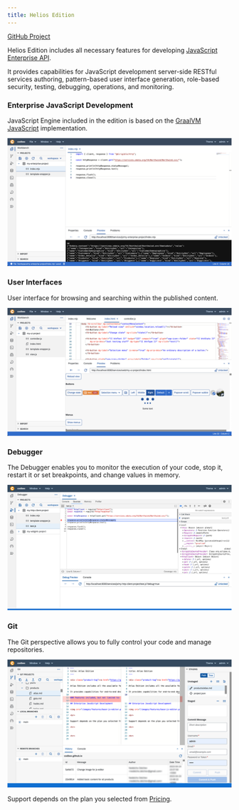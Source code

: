 ```yaml
---
title: Helios Edition
---
```


<div class="product-tag"><a href="https://github.com/codbex/codbex-helios" target="_blank">GitHub Project</a></div>

Helios Edition includes all necessary features for developing <a href="https://www.dirigible.io/api/" target="_blank">JavaScript Enterprise API</a>.

It provides capabilities for JavaScript development server-side RESTful services authoring, pattern-based user interface generation, role-based security, testing, debugging, operations, and monitoring.

### Enterprise JavaScript Development

JavaScript Engine included in the edition is based on the <a href="https://www.graalvm.org/latest/reference-manual/js/" target="_blank">GraalVM JavaScript</a> implementation.

<img class="screenshot" src="/images/features/js-editor.png">

### User Interfaces

User interface for browsing and searching within the published content.

<img class="screenshot" src="/images/features/ui-widgets.png">

### Debugger

The Debugger enables you to monitor the execution of your code, stop it, restart it or set breakpoints, and change values in memory.

<img class="screenshot" src="/images/features/debugger-perspective.png">

### Git

The Git perspective allows you to fully control your code and manage repositories.

<img class="screenshot" src="/images/features/git-perspective.png">

<br>

Support depends on the plan you selected from <a href="https://www.codbex.com/pricing/">Pricing</a>.

